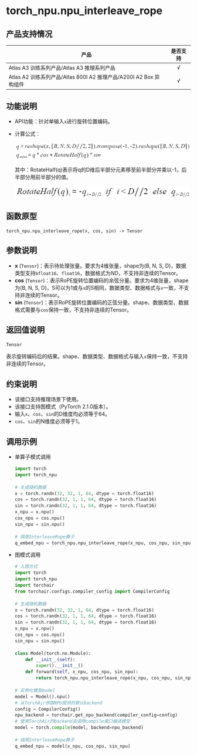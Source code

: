 # torch\_npu.npu\_interleave\_rope

## 产品支持情况

| 产品                                                         | 是否支持 |
| ------------------------------------------------------------ | :------: |
|<term>Atlas A3 训练系列产品/Atlas A3 推理系列产品</term>            |    √     |
|<term>Atlas A2 训练系列产品/Atlas 800I A2 推理产品/A200I A2 Box 异构组件</term>  | √   |

## 功能说明

-   API功能：针对单输入`x`进行旋转位置编码。
-   计算公式：

    ![](./figures/zh-cn_formulaimage_0000002238091144.png)

     其中：RotateHalf\(q\)表示将q的D维后半部分元素移至前半部分并乘以-1，后半部分用前半部分的值。

    ![](./figures/zh-cn_formulaimage_0000002237943254.png)

## 函数原型

```
torch_npu.npu_interleave_rope(x, cos, sin) -> Tensor
```

## 参数说明

-   **x** (`Tensor`)：表示待处理张量。要求为4维张量，shape为\(B, N, S, D\)，数据类型支持`bfloat16`、`float16`，数据格式为$ND$，不支持非连续的Tensor。
-   **cos** (`Tensor`)：表示RoPE旋转位置编码的余弦分量。要求为4维张量，shape为\(B, N, S, D\)，S可以为1或与`x`的S相同，数据类型、数据格式与`x`一致，不支持非连续的Tensor。
-   **sin** (`Tensor`)：表示RoPE旋转位置编码的正弦分量。shape、数据类型、数据格式需要与`cos`保持一致，不支持非连续的Tensor。

## 返回值说明

`Tensor`

表示旋转编码后的结果。shape、数据类型、数据格式与输入`x`保持一致，不支持非连续的Tensor。

## 约束说明

-   该接口支持推理场景下使用。
-   该接口支持图模式（PyTorch 2.1.0版本）。
-   输入`x`、`cos`、`sin`的D维度均必须等于64。
-   `cos`、`sin`的N维度必须等于1。

## 调用示例

-   单算子模式调用

    ```python
    import torch
    import torch_npu
    
    # 生成随机数据
    x = torch.randn(32, 32, 1, 64, dtype = torch.float16)
    cos = torch.randn(32, 1, 1, 64, dtype = torch.float16)
    sin = torch.randn(32, 1, 1, 64, dtype = torch.float16)
    x_npu = x.npu()
    cos_npu = cos.npu()
    sin_npu = sin.npu()
    
    # 调用InterleaveRope算子
    q_embed_npu = torch_npu.npu_interleave_rope(x_npu, cos_npu, sin_npu)
    ```

-   图模式调用

    ```python
    # 入图方式
    import torch
    import torch_npu
    import torchair
    from torchair.configs.compiler_config import CompilerConfig
    
    # 生成随机数据
    x = torch.randn(32, 32, 1, 64, dtype = torch.float16)
    cos = torch.randn(32, 1, 1, 64, dtype = torch.float16)
    sin = torch.randn(32, 1, 1, 64, dtype = torch.float16)
    x_npu = x.npu()
    cos_npu = cos.npu()
    sin_npu = sin.npu()
    
    class Model(torch.nn.Module):
        def __init__(self):
            super().__init__()
        def forward(self, x_npu, cos_npu, sin_npu):
            return torch_npu.npu_interleave_rope(x_npu, cos_npu, sin_npu)
    
    # 实例化模型model
    model = Model().npu()
    # 从TorchAir获取NPU提供的默认backend
    config = CompilerConfig()
    npu_backend = torchair.get_npu_backend(compiler_config=config)
    # 使用TorchAir的backend去调用compile接口编译模型
    model = torch.compile(model, backend=npu_backend)
    
    # 调用InterleaveRope算子
    q_embed_npu = model(x_npu, cos_npu, sin_npu)
    ```

